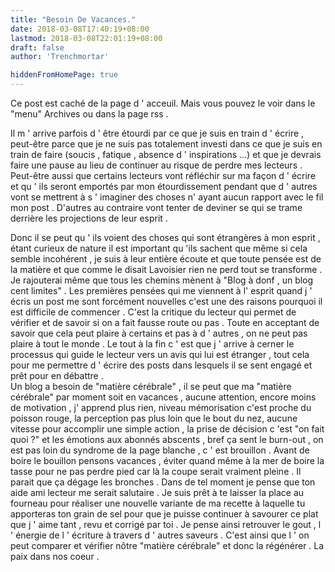 ```yaml
---
title: "Besoin De Vacances."
date: 2018-03-08T17:40:19+08:00
lastmod: 2018-03-08T22:01:19+08:00
draft: false
author: 'Trenchmortar'

hiddenFromHomePage: true
---
```


Ce post est caché de la page d ' acceuil. Mais vous pouvez le voir dans le "menu" Archives ou dans la page rss .

Il m ' arrive parfois d ' être étourdi par ce que je suis en train d ' écrire , peut-être parce que je ne suis pas totalement investi dans ce que je suis en train de faire (soucis , fatique , absence d ' inspirations ...) et que je devrais faire une pause au lieu de continuer au risque de perdre mes lecteurs . Peut-être aussi que certains lecteurs vont réfléchir sur ma façon d ' écrire et qu ' ils seront emportés par mon étourdissement pendant que d ' autres vont se mettrent à s ' imaginer des choses n' ayant aucun rapport avec le fil mon post . D'autres au contraire vont tenter de deviner se qui se trame derrière les projections de leur esprit .

<!--more-->

Donc il se peut qu ' ils voient des choses qui sont étrangères à mon esprit , étant curieux de nature il est important qu 'ils sachent que même si cela semble incohérent , je suis à leur entière écoute et que toute pensée est de la matière et que comme le disait Lavoisier rien ne perd tout se transforme .
Je rajouterai même que tous les chemins mènent à "Blog à donf , un blog cent limites" .
Les premières pensées qui me viennent à l' esprit quand j ' écris un post me sont forcément nouvelles c'est une des raisons pourquoi il est difficile de commencer . C'est la critique du lecteur qui permet de vérifier et de savoir si on a fait fausse route ou pas .
Toute en acceptant de savoir que cela peut plaire à certains et pas à d ' autres , on ne peut pas plaire à tout le monde .
Le tout à la fin c ' est que j ' arrive à cerner le processus qui guide le lecteur vers un avis qui lui est étranger , tout cela pour me permettre d ' écrire des posts dans lesquels il se sent engagé et prêt pour en débattre .   
Un blog a besoin de "matière cérébrale" , il se peut que ma "matière cérébrale" par moment soit en vacances , aucune attention, encore moins de motivation , j' apprend plus rien, niveau mémorisation c'est proche du poisson rouge, la perception pas plus loin que le bout du nez, aucune  vitesse  pour accomplir une simple action , la prise de décision c 'est "on fait quoi ?" et les émotions aux abonnés abscents , bref ça sent le burn-out , on est pas loin du syndrome de la page blanche , c ' est brouillon . Avant de boire le bouillon pensons vacances , éviter quand même à la mer de boire la tasse pour ne pas perdre pied  car là la coupe serait vraiment pleine . Il parait que ça dégage les bronches .
Dans de tel moment je pense que ton aide ami lecteur me serait salutaire . Je suis prêt à te laisser la place au fourneau pour réaliser une nouvelle variante de ma recette à laquelle tu apporteras ton grain de sel pour que je puisse continuer à savourer ce plat que j ' aime tant , revu et corrigé par toi . Je pense ainsi retrouver le gout , l ' énergie de l ' écriture à travers d ' autres saveurs . C'est ainsi que l ' on peut comparer et vérifier nôtre "matière cérébrale" et donc la régénérer .
La paix dans nos coeur .

